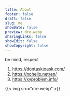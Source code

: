 ```yaml
---
title: About
footer: false
draft: false
slug: me
showDate: false
preview: dre.webp 
sharingLinks: false
showEdit: false
showCopyright: false
---
```


be mind, respect

1. https://dontasktoask.com/
2. https://nohello.net/en/
3. https://xyproblem.info/

{{< img src="dre.webp" >}}
<!-- sc profile align="center"  -->

<!-- Trying Hugo  
**HOOTORO**,  
_The Bad Dev_ -->
